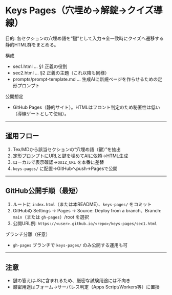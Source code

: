 # Keys Pages（穴埋め→解錠→クイズ導線）

目的: 各セクションの穴埋め語を“鍵”として入力→全一致時にクイズへ遷移する静的HTML群をまとめる。

構成

- sec1.html … §1 正義の役割
- sec2.html … §2 正義の主題（これ以降も同様）
- prompts/prompt-template.md … 生成AIに新規ページを作らせるための定形プロンプト

公開想定

- GitHub Pages（静的サイト）。HTMLはフロント判定のため秘匿性は低い（導線ゲートとして使用）。

---

## 運用フロー

1) Tex/MDから該当セクションの“穴埋め語（鍵）”を抽出
2) 定形プロンプトにURLと鍵を埋めてAIに依頼→HTML生成
3) ローカルで表示確認→`QUIZ_URL` を本番に差替
4) `keys-pages/` に配置→GitHubへpush→Pagesで公開

---

## GitHub公開手順（最短）

1) ルートに `index.html`（または本README）、`keys-pages/` をコミット
2) GitHubの Settings → Pages → Source: Deploy from a branch、Branch: `main`（または `gh-pages`）/root を選択
3) 公開URL例: `https://<user>.github.io/<repo>/keys-pages/sec1.html`

ブランチ分離（任意）

- `gh-pages` ブランチで `keys-pages/` のみ公開する運用も可

---

## 注意

- 鍵の答えはJSに含まれるため、厳密な試験用途には不向き
- 厳密用途はフォーム→サーバレス判定（Apps Script/Workers等）に置換
